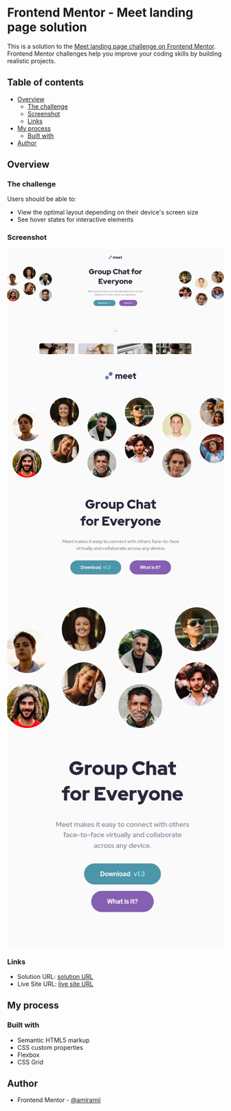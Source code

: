 # Frontend Mentor - Meet landing page solution

This is a solution to the [Meet landing page challenge on Frontend Mentor](https://www.frontendmentor.io/challenges/meet-landing-page-rbTDS6OUR). Frontend Mentor challenges help you improve your coding skills by building realistic projects. 

## Table of contents

- [Overview](#overview)
  - [The challenge](#the-challenge)
  - [Screenshot](#screenshot)
  - [Links](#links)
- [My process](#my-process)
  - [Built with](#built-with)
- [Author](#author)


## Overview

### The challenge

Users should be able to:

- View the optimal layout depending on their device's screen size
- See hover states for interactive elements

### Screenshot
![desktop](image.png)
![tablet](image-1.png)
![mobile](image-2.png)
### Links

- Solution URL: [solution URL ](https://github.com/amiramii/meet-landing-page.git)
- Live Site URL: [live site URL](https://amiramii.github.io/meet-landing-page/)

## My process

### Built with

- Semantic HTML5 markup
- CSS custom properties
- Flexbox
- CSS Grid

## Author

- Frontend Mentor - [@amiramii](https://www.frontendmentor.io/profile/amiramii)
